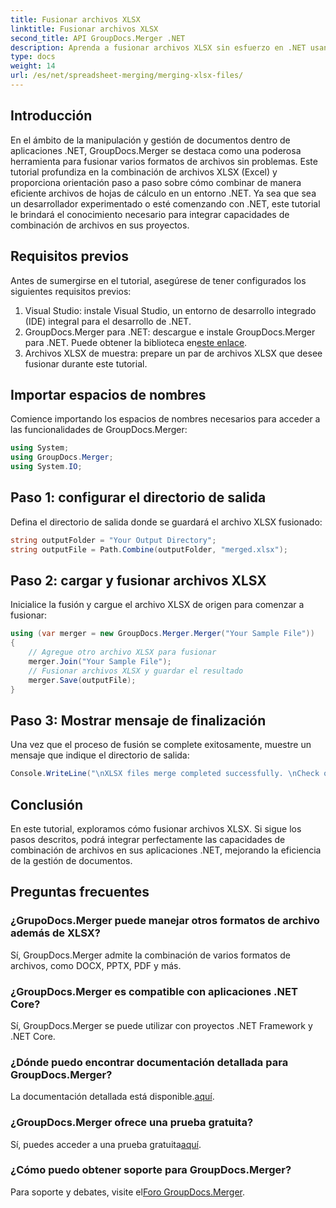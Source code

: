 ```yaml
---
title: Fusionar archivos XLSX
linktitle: Fusionar archivos XLSX
second_title: API GroupDocs.Merger .NET
description: Aprenda a fusionar archivos XLSX sin esfuerzo en .NET usando GroupDocs.Merger. Siga este tutorial paso a paso para una gestión de documentos perfecta.
type: docs
weight: 14
url: /es/net/spreadsheet-merging/merging-xlsx-files/
---
```

## Introducción
En el ámbito de la manipulación y gestión de documentos dentro de aplicaciones .NET, GroupDocs.Merger se destaca como una poderosa herramienta para fusionar varios formatos de archivos sin problemas. Este tutorial profundiza en la combinación de archivos XLSX (Excel) y proporciona orientación paso a paso sobre cómo combinar de manera eficiente archivos de hojas de cálculo en un entorno .NET. Ya sea que sea un desarrollador experimentado o esté comenzando con .NET, este tutorial le brindará el conocimiento necesario para integrar capacidades de combinación de archivos en sus proyectos.
## Requisitos previos
Antes de sumergirse en el tutorial, asegúrese de tener configurados los siguientes requisitos previos:
1. Visual Studio: instale Visual Studio, un entorno de desarrollo integrado (IDE) integral para el desarrollo de .NET.
2. GroupDocs.Merger para .NET: descargue e instale GroupDocs.Merger para .NET. Puede obtener la biblioteca en[este enlace](https://releases.groupdocs.com/merger/net/).
3. Archivos XLSX de muestra: prepare un par de archivos XLSX que desee fusionar durante este tutorial.

## Importar espacios de nombres
Comience importando los espacios de nombres necesarios para acceder a las funcionalidades de GroupDocs.Merger:
```csharp
using System; 
using GroupDocs.Merger;
using System.IO;
```
## Paso 1: configurar el directorio de salida
Defina el directorio de salida donde se guardará el archivo XLSX fusionado:
```csharp
string outputFolder = "Your Output Directory";
string outputFile = Path.Combine(outputFolder, "merged.xlsx");
```
## Paso 2: cargar y fusionar archivos XLSX
Inicialice la fusión y cargue el archivo XLSX de origen para comenzar a fusionar:
```csharp
using (var merger = new GroupDocs.Merger.Merger("Your Sample File"))
{
    // Agregue otro archivo XLSX para fusionar
    merger.Join("Your Sample File");
    // Fusionar archivos XLSX y guardar el resultado
    merger.Save(outputFile);
}
```
## Paso 3: Mostrar mensaje de finalización
Una vez que el proceso de fusión se complete exitosamente, muestre un mensaje que indique el directorio de salida:
```csharp
Console.WriteLine("\nXLSX files merge completed successfully. \nCheck output in {0}", outputFolder);
```

## Conclusión
En este tutorial, exploramos cómo fusionar archivos XLSX. Si sigue los pasos descritos, podrá integrar perfectamente las capacidades de combinación de archivos en sus aplicaciones .NET, mejorando la eficiencia de la gestión de documentos.

## Preguntas frecuentes
### ¿GrupoDocs.Merger puede manejar otros formatos de archivo además de XLSX?
Sí, GroupDocs.Merger admite la combinación de varios formatos de archivos, como DOCX, PPTX, PDF y más.
### ¿GroupDocs.Merger es compatible con aplicaciones .NET Core?
Sí, GroupDocs.Merger se puede utilizar con proyectos .NET Framework y .NET Core.
### ¿Dónde puedo encontrar documentación detallada para GroupDocs.Merger?
 La documentación detallada está disponible.[aquí](https://reference.groupdocs.com/merger/net/).
### ¿GroupDocs.Merger ofrece una prueba gratuita?
 Sí, puedes acceder a una prueba gratuita[aquí](https://releases.groupdocs.com/).
### ¿Cómo puedo obtener soporte para GroupDocs.Merger?
 Para soporte y debates, visite el[Foro GroupDocs.Merger](https://forum.groupdocs.com/c/merger/32).